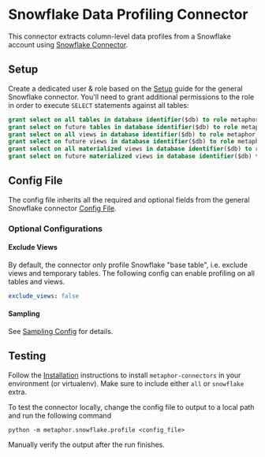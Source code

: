 # Snowflake Data Profiling Connector

This connector extracts column-level data profiles from a Snowflake account using [Snowflake Connector](https://docs.snowflake.com/en/user-guide/python-connector.html).

## Setup

Create a dedicated user & role based on the [Setup](../README.md#Setup) guide for the general Snowflake connector. You'll need to grant additional permissions to the role in order to execute `SELECT` statements against all tables:

```sql
grant select on all tables in database identifier($db) to role metaphor_role;
grant select on future tables in database identifier($db) to role metaphor_role;
grant select on all views in database identifier($db) to role metaphor_role;
grant select on future views in database identifier($db) to role metaphor_role;
grant select on all materialized views in database identifier($db) to role metaphor_role;
grant select on future materialized views in database identifier($db) to role metaphor_role;
```

## Config File

The config file inherits all the required and optional fields from the general Snowflake connector [Config File](../README.md#config-file).

### Optional Configurations

#### Exclude Views

By default, the connector only profile Snowflake "base table", i.e. exclude views and temporary tables. The following config can enable profiling on all tables and views.

```yaml
exclude_views: false
```

#### Sampling

See [Sampling Config](../../common/docs/sampling.md) for details.

## Testing

Follow the [Installation](../../README.md) instructions to install `metaphor-connectors` in your environment (or virtualenv). Make sure to include either `all` or `snowflake` extra.

To test the connector locally, change the config file to output to a local path and run the following command

```
python -m metaphor.snowflake.profile <config_file>
```

Manually verify the output after the run finishes.
